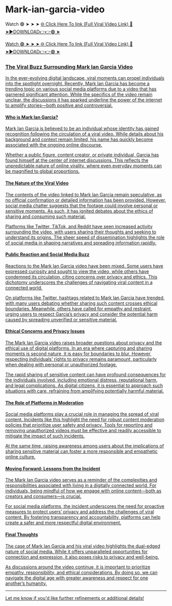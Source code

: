 # Mark-ian-garcia-video

Watch 🟢 ➤ ➤ ➤ <a href="https://joxrin.cfd/sdreheh"> 🌐 Click Here To link (Full Viral Video Link) 
🔴 ➤►DOWNLOAD👉👉🟢 ➤

Watch 🟢 ➤ ➤ ➤ <a href="https://joxrin.cfd/sdreheh"> 🌐 Click Here To link (Full Viral Video Link) 
🔴 ➤►DOWNLOAD👉👉🟢 ➤


### The Viral Buzz Surrounding Mark Ian Garcia Video  

In the ever-evolving digital landscape, viral moments can propel individuals into the spotlight overnight. Recently, Mark Ian Garcia has become a trending topic on various social media platforms due to a video that has garnered significant attention. While the specifics of the video remain unclear, the discussions it has sparked underline the power of the internet to amplify stories—both positive and controversial.  

#### Who is Mark Ian Garcia?  

Mark Ian Garcia is believed to be an individual whose identity has gained recognition following the circulation of a viral video. While details about his background and context remain limited, his name has quickly become associated with the ongoing online discourse.  

Whether a public figure, content creator, or private individual, Garcia has found himself at the center of internet discussions. This reflects the unpredictable nature of online virality, where even everyday moments can be magnified to global proportions.  

#### The Nature of the Viral Video  

The contents of the video linked to Mark Ian Garcia remain speculative, as no official confirmation or detailed information has been provided. However, social media chatter suggests that the footage could involve personal or sensitive moments. As such, it has ignited debates about the ethics of sharing and consuming such material.  

Platforms like Twitter, TikTok, and Reddit have seen increased activity surrounding the video, with users sharing their thoughts and seeking to understand its origins. The sheer speed of dissemination highlights the role of social media in shaping narratives and spreading information rapidly.  

#### Public Reaction and Social Media Buzz  

Reactions to the Mark Ian Garcia video have been mixed. Some users have expressed curiosity and sought to view the video, while others have condemned its circulation, citing concerns over privacy and ethics. This dichotomy underscores the challenges of navigating viral content in a connected world.  

On platforms like Twitter, hashtags related to Mark Ian Garcia have trended, with many users debating whether sharing such content crosses ethical boundaries. Meanwhile, others have called for empathy and restraint, urging users to respect Garcia’s privacy and consider the potential harm caused by spreading unverified or sensitive material.  

#### Ethical Concerns and Privacy Issues  

The Mark Ian Garcia video raises broader questions about privacy and the ethical use of digital platforms. In an era where capturing and sharing moments is second nature, it is easy for boundaries to blur. However, respecting individuals’ rights to privacy remains paramount, particularly when dealing with personal or unauthorized footage.  

The rapid sharing of sensitive content can have profound consequences for the individuals involved, including emotional distress, reputational harm, and legal complications. As digital citizens, it is essential to approach such situations with care, refraining from amplifying potentially harmful material.  

#### The Role of Platforms in Moderation  

Social media platforms play a crucial role in managing the spread of viral content. Incidents like this highlight the need for robust content moderation policies that prioritize user safety and privacy. Tools for reporting and removing unauthorized videos must be effective and readily accessible to mitigate the impact of such incidents.  

At the same time, raising awareness among users about the implications of sharing sensitive material can foster a more responsible and empathetic online culture.  

#### Moving Forward: Lessons from the Incident  

The Mark Ian Garcia video serves as a reminder of the complexities and responsibilities associated with living in a digitally connected world. For individuals, being mindful of how we engage with online content—both as creators and consumers—is crucial.  

For social media platforms, the incident underscores the need for proactive measures to protect users’ privacy and address the challenges of viral content. By fostering transparency and accountability, platforms can help create a safer and more respectful digital environment.  

#### Final Thoughts  

The case of Mark Ian Garcia and his viral video highlights the dual-edged nature of social media. While it offers unparalleled opportunities for connection and expression, it also poses risks to privacy and well-being.  

As discussions around the video continue, it is important to prioritize empathy, responsibility, and ethical considerations. By doing so, we can navigate the digital age with greater awareness and respect for one another’s humanity.  

---  

Let me know if you'd like further refinements or additional details!
